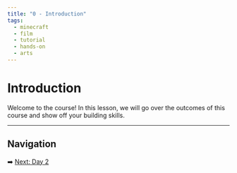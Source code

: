 ```yaml
---
title: "0 - Introduction"
tags:
  - minecraft
  - film
  - tutorial
  - hands-on
  - arts
---
```

# Introduction

Welcome to the course! In this lesson, we will go over the outcomes of this course and show off your building skills.

---

## Navigation

➡️ [Next: Day 2](/minecraft_movie_course/Day-2/00_movie_genre)
